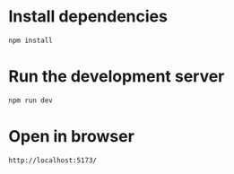 # Install dependencies

```bash
npm install
```

# Run the development server

```bash
npm run dev
```

# Open in browser

```bash
http://localhost:5173/
```

